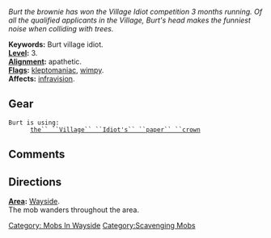 *Burt the brownie has won the Village Idiot competition 3 months
running. Of all the qualified applicants in the Village, Burt's head
makes the funniest noise when colliding with trees.*

**Keywords:** Burt village idiot.  
**[Level](Level "wikilink"):** 3.  
**[Alignment](Alignment "wikilink"):** apathetic.  
**[Flags](:Category:_Mob_Types "wikilink"):**
[kleptomaniac](:Category:_Scavenging_Mobs "wikilink"),
[wimpy](wimpy "wikilink").  
**Affects:** [infravision](Infravision "wikilink").  

## Gear

`Burt is using:`  
<worn on head>`      `[`the`` ``Village`` ``Idiot's`` ``paper`` ``crown`](Village_Idiot's_Paper_Crown "wikilink")

## Comments

## Directions

**[Area](:Category:_Areas "wikilink"):**
[Wayside](:Category:_Wayside "wikilink").  
The mob wanders throughout the area.

[Category: Mobs In Wayside](Category:_Mobs_In_Wayside "wikilink")
[Category:Scavenging Mobs](Category:Scavenging_Mobs "wikilink")
